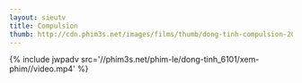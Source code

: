 ```yaml
---
layout: sieutv
title: Compulsion
thumb: http://cdn.phim3s.net/images/films/thumb/dong-tinh-compulsion-2013.jpg
---
```

{% include jwpadv src='//phim3s.net/phim-le/dong-tinh_6101/xem-phim//video.mp4' %}